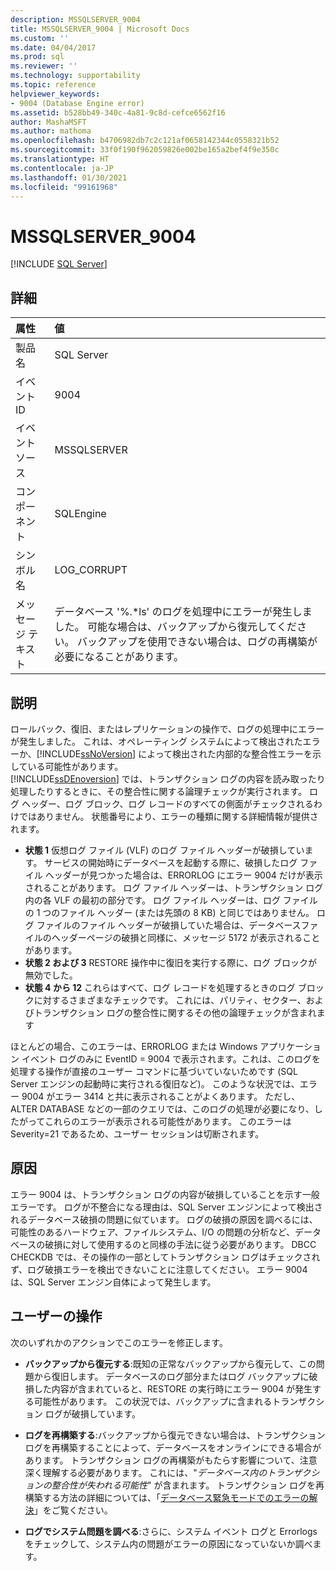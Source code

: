 ```yaml
---
description: MSSQLSERVER_9004
title: MSSQLSERVER_9004 | Microsoft Docs
ms.custom: ''
ms.date: 04/04/2017
ms.prod: sql
ms.reviewer: ''
ms.technology: supportability
ms.topic: reference
helpviewer_keywords:
- 9004 (Database Engine error)
ms.assetid: b528bb49-340c-4a81-9c8d-cefce6562f16
author: MashaMSFT
ms.author: mathoma
ms.openlocfilehash: b4706982db7c2c121af0658142344c0558321b52
ms.sourcegitcommit: 33f0f190f962059826e002be165a2bef4f9e350c
ms.translationtype: HT
ms.contentlocale: ja-JP
ms.lasthandoff: 01/30/2021
ms.locfileid: "99161968"
---
```

# <a name="mssqlserver_9004"></a>MSSQLSERVER_9004
 [!INCLUDE [SQL Server](../../includes/applies-to-version/sqlserver.md)]
  
## <a name="details"></a>詳細  
  
| 属性 | 値 |  
| :-------- | :---- |  
|製品名|SQL Server|  
|イベント ID|9004|  
|イベント ソース|MSSQLSERVER|  
|コンポーネント|SQLEngine|  
|シンボル名|LOG_CORRUPT|  
|メッセージ テキスト|データベース '%.*ls' のログを処理中にエラーが発生しました。  可能な場合は、バックアップから復元してください。 バックアップを使用できない場合は、ログの再構築が必要になることがあります。|  
  
## <a name="explanation"></a>説明  
ロールバック、復旧、またはレプリケーションの操作で、ログの処理中にエラーが発生しました。 これは、オペレーティング システムによって検出されたエラーか、[!INCLUDE[ssNoVersion](../../includes/ssnoversion-md.md)] によって検出された内部的な整合性エラーを示している可能性があります。  
[!INCLUDE[ssDEnoversion](../../includes/ssdenoversion-md.md)] では、トランザクション ログの内容を読み取ったり処理したりするときに、その整合性に関する論理チェックが実行されます。 ログ ヘッダー、ログ ブロック、ログ レコードのすべての側面がチェックされるわけではありません。 状態番号により、エラーの種類に関する詳細情報が提供されます。

 - **状態 1** 仮想ログ ファイル (VLF) のログ ファイル ヘッダーが破損しています。  サービスの開始時にデータベースを起動する際に、破損したログ ファイル ヘッダーが見つかった場合は、ERRORLOG にエラー 9004 だけが表示されることがあります。 ログ ファイル ヘッダーは、トランザクション ログ内の各 VLF の最初の部分です。 ログ ファイル ヘッダーは、ログ ファイルの 1 つのファイル ヘッダー (または先頭の 8 KB) と同じではありません。 ログ ファイルのファイル ヘッダーが破損していた場合は、データベースファイルのヘッダーページの破損と同様に、メッセージ 5172 が表示されることがあります。
 - **状態 2 および 3** RESTORE 操作中に復旧を実行する際に、ログ ブロックが無効でした。
 - **状態 4 から 12** これらはすべて、ログ レコードを処理するときのログ ブロックに対するさまざまなチェックです。 これには、パリティ、セクター、およびトランザクション ログの整合性に関するその他の論理チェックが含まれます

ほとんどの場合、このエラーは、ERRORLOG または Windows アプリケーション イベント ログのみに EventID = 9004 で表示されます。これは、このログを処理する操作が直接のユーザー コマンドに基づいていないためです (SQL Server エンジンの起動時に実行される復旧など)。 このような状況では、エラー 9004 がエラー 3414 と共に表示されることがよくあります。 ただし、ALTER DATABASE などの一部のクエリでは、このログの処理が必要になり、したがってこれらのエラーが表示される可能性があります。 このエラーは Severity=21 であるため、ユーザー セッションは切断されます。

## <a name="cause"></a>原因
エラー 9004 は、トランザクション ログの内容が破損していることを示す一般エラーです。 ログが不整合になる理由は、SQL Server エンジンによって検出されるデータベース破損の問題に似ています。 ログの破損の原因を調べるには、可能性のあるハードウェア、ファイルシステム、I/O の問題の分析など、データベースの破損に対して使用するのと同様の手法に従う必要があります。 DBCC CHECKDB では、その操作の一部としてトランザクション ログはチェックされず、ログ破損エラーを検出できないことに注意してください。 エラー 9004 は、SQL Server エンジン自体によって発生します。

## <a name="user-action"></a>ユーザーの操作  
次のいずれかのアクションでこのエラーを修正します。  
  
-   **バックアップから復元する**:既知の正常なバックアップから復元して、この問題から復旧します。 データベースのログ部分またはログ バックアップに破損した内容が含まれていると、RESTORE の実行時にエラー 9004 が発生する可能性があります。 この状況では、バックアップに含まれるトランザクション ログが破損しています。
  
-   **ログを再構築する**:バックアップから復元できない場合は、トランザクション ログを再構築することによって、データベースをオンラインにできる場合があります。 トランザクション ログの再構築がもたらす影響について、注意深く理解する必要があります。 これには、"*データベース内のトランザクションの整合性が失われる可能性*" が含まれます。 トランザクション ログを再構築する方法の詳細については、「[データベース緊急モードでのエラーの解決](../../t-sql/database-console-commands/dbcc-checkdb-transact-sql.md#resolving-errors-in-database-emergency-mode)」をご覧ください。
  
-   **ログでシステム問題を調べる**:さらに、システム イベント ログと Errorlogs をチェックして、システム内の問題がエラーの原因になっていないか調べます。  
  
